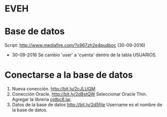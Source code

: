 # EVEH

# Base de datos

Script: http://www.mediafire.com/?x967zh2e4pudboc (30-09-2016)

* 30-09-2016
  Se cambio 'user' a 'cuenta' dentro de la tabla USUARIOS.

# Conectarse a la base de datos
1. Nueva conección.
  http://bit.ly/2cJLUQM
2. Conección Oracle.
  http://bit.ly/2d8stQW
  Seleccionar Oracle Thin.
  Agregar la libreria [ojdbc6.jar](http://www.mediafire.com/?ieopm64mfpj25xd).
3. Datos de la base de datos
  http://bit.ly/2d5fjIe
  Username es el nombre de la base de datos.
